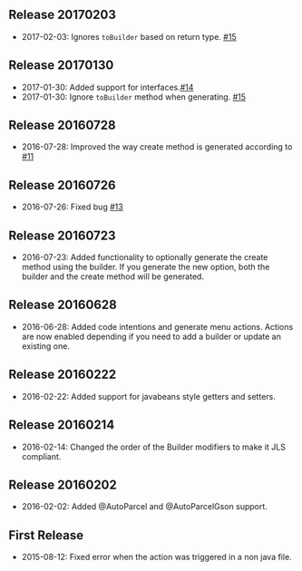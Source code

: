 Release 20170203
-------
* 2017-02-03: Ignores `toBuilder` based on return type. [#15](https://github.com/afcastano/AutoValuePlugin/issues/15)

Release 20170130
-------
* 2017-01-30: Added support for interfaces.[#14](https://github.com/afcastano/AutoValuePlugin/issues/14)
* 2017-01-30: Ignore `toBuilder` method when generating. [#15](https://github.com/afcastano/AutoValuePlugin/issues/15)

Release 20160728
-------
* 2016-07-28: Improved the way create method is generated according to [#11](https://github.com/afcastano/AutoValuePlugin/issues/11)

Release 20160726
-------
* 2016-07-26: Fixed bug [#13](https://github.com/afcastano/AutoValuePlugin/issues/13)

Release 20160723
-------
* 2016-07-23: Added functionality to optionally generate the create method using the builder. If you generate the new option, both the builder and the create method will be generated.

Release 20160628
-------
* 2016-06-28: Added code intentions and generate menu actions. Actions are now enabled depending if you need to add a builder or update an existing one.

Release 20160222
--------
* 2016-02-22: Added support for javabeans style getters and setters.

Release 20160214
--------
* 2016-02-14: Changed the order of the Builder modifiers to make it JLS compliant.

Release 20160202
--------
* 2016-02-02: Added @AutoParcel and @AutoParcelGson support.

First Release
--------
* 2015-08-12: Fixed error when the action was triggered in a non java file.
